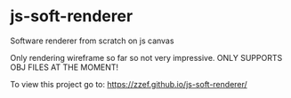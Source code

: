 # js-soft-renderer
Software renderer from scratch on js canvas

Only rendering wireframe so far so not very impressive.
ONLY SUPPORTS OBJ FILES AT THE MOMENT!

To view this project go to: https://zzef.github.io/js-soft-renderer/
